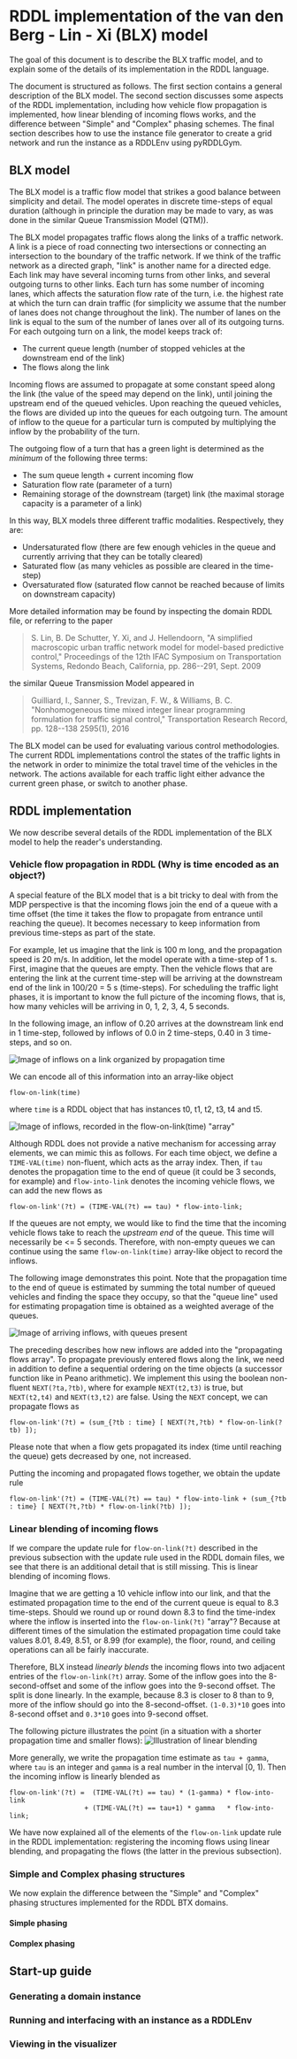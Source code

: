 # RDDL implementation of the van den Berg - Lin - Xi (BLX) model
The goal of this document is to describe the BLX traffic model, and to explain some of the details of
its implementation in the RDDL language.

The document is structured as follows. The first section contains a general description of the BLX model.
The second section discusses some aspects of the RDDL implementation, including how vehicle flow propagation
is implemented, how linear blending of incoming flows works, and the difference between "Simple" and "Complex"
phasing schemes. The final section describes how to use the instance file generator to create a grid network
and run the instance as a RDDLEnv using pyRDDLGym.

## BLX model
The BLX model is a traffic flow model that strikes a good balance between simplicity and detail. The model
operates in discrete time-steps of equal duration (although in principle the duration may be made to vary,
as was done in the similar Queue Transmission Model (QTM)).

The BLX model propagates traffic flows along the links of a traffic network.
A link is a piece of road connecting two intersections or connecting an intersection to the boundary of
the traffic network. If we think of the traffic network as a directed graph, "link" is another name for
a directed edge. Each link may have several incoming turns from other links, and several outgoing turns
to other links. Each turn has some number of incoming lanes, which affects the saturation flow rate of the
turn, i.e. the highest rate at which the turn can drain traffic (for simplicity we assume that the number
of lanes does not change throughout the link). The number of lanes on the link is equal to the sum of the
number of lanes over all of its outgoing turns. For each outgoing turn on a link, the model keeps
track of:
 - The current queue length (number of stopped vehicles at the downstream end of the link)
 - The flows along the link

Incoming flows are assumed to propagate at some constant speed along the link (the value of the speed may depend on the link),
until joining the upstream end of the queued vehicles. Upon reaching the queued vehicles, the flows are divided up
into the queues for each outgoing turn. The amount of inflow to the queue for a particular turn is computed by multiplying
the inflow by the probability of the turn.

The outgoing flow of a turn that has a green light is determined as the *minimum* of the following three terms:
 - The sum queue length + current incoming flow
 - Saturation flow rate (parameter of a turn)
 - Remaining storage of the downstream (target) link (the maximal storage capacity is a parameter of a link)

In this way, BLX models three different traffic modalities. Respectively, they are:
 - Undersaturated flow (there are few enough vehicles in the queue and currently arriving that they can be totally cleared)
 - Saturated flow (as many vehicles as possible are cleared in the time-step)
 - Oversaturated flow (saturated flow cannot be reached because of limits on downstream capacity)

More detailed information may be found by inspecting the domain RDDL file, or referring to the paper

 > S. Lin, B. De Schutter, Y. Xi, and J. Hellendoorn, "A simplified macroscopic urban
   traffic network model for model-based predictive control," Proceedings of the 12th
   IFAC Symposium on Transportation Systems, Redondo Beach, California, pp. 286--291,
   Sept. 2009

the similar Queue Transmission Model appeared in

 > Guilliard, I., Sanner, S., Trevizan, F. W., & Williams, B. C. "Nonhomogeneous
   time mixed integer linear programming formulation for traffic signal control,"
   Transportation Research Record, pp. 128--138 2595(1), 2016

The BLX model can be used for evaluating various control methodologies. The current RDDL
implementations control the states of the traffic lights in the network in order to minimize
the total travel time of the vehicles in the network. The actions available for each traffic
light either advance the current green phase, or switch to another phase.

## RDDL implementation
We now describe several details of the RDDL implementation of the BLX model to help
the reader's understanding.

### Vehicle flow propagation in RDDL (Why is time encoded as an object?)
A special feature of the BLX model that is a bit tricky to deal with from the MDP perspective is that the incoming flows
join the end of a queue with a time offset (the time it takes the flow to propagate from entrance until reaching the queue).
It becomes necessary to keep information from previous time-steps as part of the state.

For example, let us imagine that the link is 100 m long, and the propagation speed is 20 m/s. In addition, let the model operate with a time-step of 1 s.
First, imagine that the queues are empty. Then the vehicle flows that are entering the link at the current time-step will be arriving at the downstream end of the link in
100/20 = 5 s (time-steps). For scheduling the traffic light phases, it is important to know the full picture of the incoming flows,
that is, how many vehicles will be arriving in 0, 1, 2, 3, 4, 5 seconds.

In the following image, an inflow of 0.20 arrives at the downstream link end in 1 time-step, followed by inflows
of 0.0 in 2 time-steps, 0.40 in 3 time-steps, and so on.

![Image of inflows on a link organized by propagation time](img/flow1_cropped.png)

We can encode all of this information into an array-like object
```
flow-on-link(time)
```
where ``time`` is a RDDL object that has instances t0, t1, t2, t3, t4 and t5.

![Image of inflows, recorded in the flow-on-link(time) "array"](img/flow2_cropped.png)

Although RDDL does not provide a native mechanism for accessing array elements, we can mimic this as follows.
For each time object, we define a ``TIME-VAL(time)`` non-fluent, which acts as the array index. Then, if ``tau``
denotes the propagation time to the end of queue (it could be 3 seconds, for example) and ``flow-into-link``
denotes the incoming vehicle flows, we can add the new flows as
```
flow-on-link'(?t) = (TIME-VAL(?t) == tau) * flow-into-link;
```

If the queues are not empty, we would like to find the time that the incoming vehicle flows take to reach the
*upstream end* of the queue. This time will necessarily be <= 5 seconds. Therefore, with non-empty queues we
can continue using the same ``flow-on-link(time)`` array-like object to record the inflows.

The following image demonstrates this point. Note that the propagation time to the end of
queue is estimated by summing the total number of queued vehicles and finding the space
they occupy, so that the "queue line" used for estimating propagation time is obtained
as a weighted average of the queues.

![Image of arriving inflows, with queues present](img/flow3_cropped.png)

The preceding describes how new inflows are added into the "propagating flows array". 
To propagate previously entered flows along the link, we need in addition to define a sequential
ordering on the time objects (a successor function like in Peano arithmetic). We implement this using
the boolean non-fluent ``NEXT(?ta,?tb)``, where for example ``NEXT(t2,t3)`` is true, but
``NEXT(t2,t4)`` and ``NEXT(t3,t2)`` are false. Using the ``NEXT`` concept, we can propagate flows as
```
flow-on-link'(?t) = (sum_{?tb : time} [ NEXT(?t,?tb) * flow-on-link(?tb) ]);
```
Please note that when a flow gets propagated its index (time until reaching the queue) gets
decreased by one, not increased.

Putting the incoming and propagated flows together, we obtain the update rule
```
flow-on-link'(?t) = (TIME-VAL(?t) == tau) * flow-into-link + (sum_{?tb : time} [ NEXT(?t,?tb) * flow-on-link(?tb) ]);
```

### Linear blending of incoming flows
If we compare the update rule for ``flow-on-link(?t)`` described in the previous subsection with the update rule used in the
RDDL domain files, we see that there is an additional detail that is still missing. This is linear blending of incoming flows.

Imagine that we are getting a 10 vehicle inflow into our link, and that the estimated propagation time to the end
of the current queue is equal to 8.3 time-steps. Should we round up or round down 8.3 to find the time-index where
the inflow is inserted into the ``flow-on-link(?t)`` "array"? Because at different times of the simulation the
estimated propagation time could take values 8.01, 8.49, 8.51, or 8.99 (for example), the floor, round, and ceiling
operations can all be fairly inaccurate.

Therefore, BLX instead *linearly blends* the incoming flows into two adjacent entries of the ``flow-on-link(?t)``
array. Some of the inflow goes into the 8-second-offset and some of the inflow goes into the 9-second offset.
The split is done linearly. In the example, because 8.3 is closer to 8 than to 9, more of the inflow should
go into the 8-second-offset. ``(1-0.3)*10`` goes into 8-second offset and ``0.3*10`` goes into 9-second offset.

The following picture illustrates the point (in a situation with a shorter propagation time and smaller 
flows):
![Illustration of linear blending](img/lin_interp.png)

More generally, we write the propagation time estimate as ``tau + gamma``, where ``tau`` is an integer and ``gamma``
is a real number in the interval [0, 1). Then the incoming inflow is linearly blended as

```
flow-on-link'(?t) =  (TIME-VAL(?t) == tau) * (1-gamma) * flow-into-link
                   + (TIME-VAL(?t) == tau+1) * gamma   * flow-into-link;
```

We have now explained all of the elements of the ``flow-on-link`` update rule in the RDDL
implementation: registering the incoming flows using linear blending, and propagating
the flows (the latter in the previous subsection).

### Simple and Complex phasing structures
We now explain the difference between the "Simple" and "Complex" phasing structures implemented 
for the RDDL BTX domains.

#### Simple phasing
#### Complex phasing

## Start-up guide
### Generating a domain instance
### Running and interfacing with an instance as a RDDLEnv
### Viewing in the visualizer
